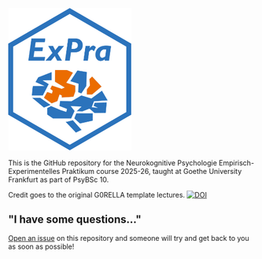 <img src="lecture/static/logo.png" width="250">

This is the GitHub repository for the Neurokognitive Psychologie Empirisch-Experimentelles Praktikum course 2025-26, taught at Goethe University Frankfurt as part of PsyBSc 10.

Credit goes to the original G0RELLA template lectures.
[![DOI](https://zenodo.org/badge/DOI/10.5281/zenodo.4279400.svg)](https://doi.org/10.5281/zenodo.4279400)


## "I have some questions..."

[Open an issue](https://github.com/JackEdTaylor/expra-wise25/issues/new) on this repository and someone will try and get back to you as soon as possible!
